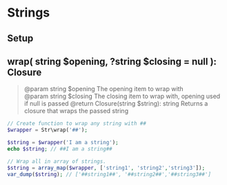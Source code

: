 # Strings

## Setup

## wrap( string $opening, ?string $closing = null ): Closure
> @param string $opening The opening item to wrap with  
> @param string $closing The closing item to wrap with, opening used if null  is passed
> @return Closure(string $string): string Returns a closure that wraps the passed string  

```php
// Create function to wrap any string with ## 
$wrapper = Str\wrap('##');

$string = $wrapper('I am a string');
echo $string; // ##I am a string##

// Wrap all in array of strings.
$string = array_map($wrapper, ['string1', 'string2','string3']);
var_dump($string); // ['##string1##', '##string2##','##string3##']

